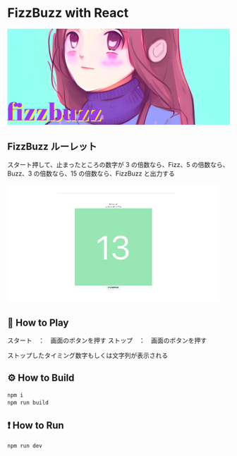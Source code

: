 # FizzBuzz with React

<img src="./public/main.png">

## FizzBuzz ルーレット

スタート押して、止まったところの数字が 3 の倍数なら、Fizz、5 の倍数なら、Buzz、3 の倍数なら、15 の倍数なら、FizzBuzz と出力する

<img src="./public/fizzbuzz.gif">

## 🎉 How to Play

スタート　：　画面のボタンを押す
ストップ　：　画面のボタンを押す

ストップしたタイミング数字もしくは文字列が表示される

## ⚙️ How to Build

```bash
npm i
npm run build
```

## ❗️ How to Run

```bash
npm run dev
```
